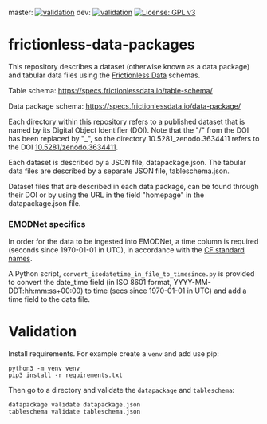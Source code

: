 master: [![validation](https://github.com/Swiss-Polar-Institute/frictionless-data-packages/workflows/validation/badge.svg?branch=master)](https://github.com/Swiss-Polar-Institute/frictionless-data-packages/actions?query=branch%3Amaster)
dev: [![validation](https://github.com/Swiss-Polar-Institute/frictionless-data-packages/workflows/validation/badge.svg?branch=dev)](https://github.com/Swiss-Polar-Institute/frictionless-data-packages/actions?query=branch%3Adev)
[![License: GPL v3](https://img.shields.io/badge/License-GPLv3-blue.svg)](https://www.gnu.org/licenses/gpl-3.0)

# frictionless-data-packages

This repository describes a dataset (otherwise known as a data package) and tabular data files using the [Frictionless Data](https://frictionlessdata.io/) schemas. 

Table schema: https://specs.frictionlessdata.io/table-schema/


Data package schema: https://specs.frictionlessdata.io/data-package/

Each directory within this repository refers to a published dataset that is named by its Digital Object Identifier (DOI). Note that the "/" from the DOI has been replaced by "_", so the directory 10.5281_zenodo.3634411 refers to the DOI [10.5281/zenodo.3634411](https:doi.org/10.5281/zenodo.3634411).

Each dataset is described by a JSON file, datapackage.json. The tabular data files are described by a separate JSON file, tableschema.json.

Dataset files that are described in each data package, can be found through their DOI or by using the URL in the field "homepage" in the datapackage.json file.

### EMODNet specifics
In order for the data to be ingested into EMODNet, a time column is required (seconds since 1970-01-01 in UTC), in accordance with the [CF standard names](http://cfconventions.org/standard-names.html).

A Python script, `convert_isodatetime_in_file_to_timesince.py` is provided to convert the date_time field (in ISO 8601 format, YYYY-MM-DDT:hh:mm:ss+00:00) to time (secs since 1970-01-01 in UTC) and add a time field to the data file. 

# Validation
Install requirements. For example create a `venv` and add use pip:
```
python3 -m venv venv
pip3 install -r requirements.txt
```

Then go to a directory and validate the `datapackage` and `tableschema`:
```
datapackage validate datapackage.json
tableschema validate tableschema.json
```
